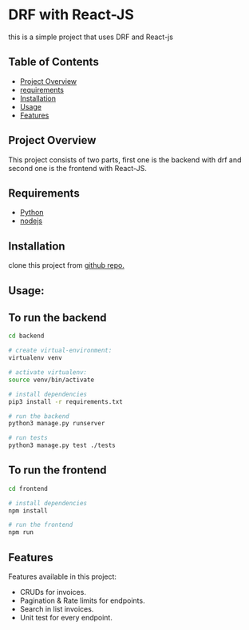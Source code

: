 # DRF with React-JS

this is a simple project that uses DRF and React-js

## Table of Contents

- [Project Overview](#project-overview)
- [requirements](#requirements)
- [Installation](#installation)
- [Usage](#usage)
- [Features](#features)

## Project Overview

This project consists of two parts, first one is the backend with drf and second one is the frontend with React-JS.

## Requirements

- [Python](https://www.python.org/downloads/)
- [nodejs](https://nodejs.org/en)

## Installation

clone this project from [github repo.](git@github.com:aliharby12/drf-with-react.git)

## Usage:

## To run the backend
```bash
cd backend

# create virtual-environment:
virtualenv venv

# activate virtualenv:
source venv/bin/activate

# install dependencies
pip3 install -r requirements.txt

# run the backend
python3 manage.py runserver

# run tests
python3 manage.py test ./tests
```

## To run the frontend
```bash
cd frontend

# install dependencies
npm install

# run the frontend
npm run
```

## Features

Features available in this project:

- CRUDs for invoices.
- Pagination & Rate limits for endpoints.
- Search in list invoices.
- Unit test for every endpoint.
